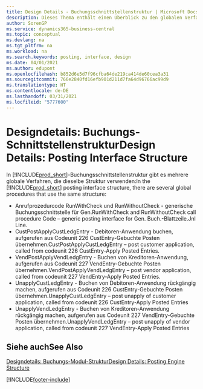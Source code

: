 ```yaml
---
title: Design Details - Buchungsschnittstellenstruktur | Microsoft Docs
description: Dieses Thema enthält einen Überblick zu den globalen Verfahren in der Buchungsschnittstellenstruktur.
author: SorenGP
ms.service: dynamics365-business-central
ms.topic: conceptual
ms.devlang: na
ms.tgt_pltfrm: na
ms.workload: na
ms.search.keywords: posting, interface, design
ms.date: 04/01/2021
ms.author: edupont
ms.openlocfilehash: b852d6e5d7f96cfba64de219ca414de60cea3a31
ms.sourcegitcommit: 766e2840fd16efb901d211d7fa64d96766ac99d9
ms.translationtype: HT
ms.contentlocale: de-DE
ms.lasthandoff: 03/31/2021
ms.locfileid: "5777600"
---
```

# <a name="design-details-posting-interface-structure"></a><span data-ttu-id="0c3aa-103">Designdetails: Buchungs-Schnittstellenstruktur</span><span class="sxs-lookup"><span data-stu-id="0c3aa-103">Design Details: Posting Interface Structure</span></span>
<span data-ttu-id="0c3aa-104">In [!INCLUDE[prod_short](includes/prod_short.md)]-Buchungsschnittstellenstruktur gibt es mehrere globale Verfahren, die dieselbe Struktur verwenden:</span><span class="sxs-lookup"><span data-stu-id="0c3aa-104">In the [!INCLUDE[prod_short](includes/prod_short.md)] posting interface structure, there are several global procedures that use the same structure:</span></span>  
  
* <span data-ttu-id="0c3aa-105">Anrufprozedurcode RunWithCheck und RunWithoutCheck - generische Buchungsschnittstelle für Gen.</span><span class="sxs-lookup"><span data-stu-id="0c3aa-105">RunWithCheck and RunWithoutCheck call procedure Code – generic posting interface for Gen.</span></span> <span data-ttu-id="0c3aa-106">Buch.-Blattzeile.</span><span class="sxs-lookup"><span data-stu-id="0c3aa-106">Jnl Line.</span></span>  
* <span data-ttu-id="0c3aa-107">CustPostApplyCustLedgEntry - Debitoren-Anwendung buchen, aufgerufen aus Codeunit 226 CustEntry-Gebuchte Posten übernehmen.</span><span class="sxs-lookup"><span data-stu-id="0c3aa-107">CustPostApplyCustLedgEntry – post customer application, called from codeunit 226 CustEntry-Apply Posted Entries.</span></span>  
* <span data-ttu-id="0c3aa-108">VendPostApplyVendLedgEntry - Buchen von Kreditoren-Anwendung, aufgerufen aus Codeunit 227 VendEntry-Gebuchte Posten übernehmen.</span><span class="sxs-lookup"><span data-stu-id="0c3aa-108">VendPostApplyVendLedgEntry – post vendor application, called from codeunit 227 VendEntry-Apply Posted Entries.</span></span>  
* <span data-ttu-id="0c3aa-109">UnapplyCustLedgEntry - Buchen von Debitoren-Anwendung rückgängig machen, aufgerufen aus Codeunit 226 CustEntry-Gebuchte Posten übernehmen.</span><span class="sxs-lookup"><span data-stu-id="0c3aa-109">UnapplyCustLedgEntry – post unapply of customer application, called from codeunit 226 CustEntry-Apply Posted Entries</span></span>  
* <span data-ttu-id="0c3aa-110">UnapplyVendLedgEntry - Buchen von Kreditoren-Anwendung rückgängig machen, aufgerufen aus Codeunit 227 VendEntry-Gebuchte Posten übernehmen.</span><span class="sxs-lookup"><span data-stu-id="0c3aa-110">UnapplyVendLedgEntry – post unapply of vendor application, called from codeunit 227 VendEntry-Apply Posted Entries</span></span>  
  
## <a name="see-also"></a><span data-ttu-id="0c3aa-111">Siehe auch</span><span class="sxs-lookup"><span data-stu-id="0c3aa-111">See Also</span></span>  
[<span data-ttu-id="0c3aa-112">Designdetails: Buchungs-Modul-Struktur</span><span class="sxs-lookup"><span data-stu-id="0c3aa-112">Design Details: Posting Engine Structure</span></span>](design-details-posting-engine-structure.md)

[!INCLUDE[footer-include](includes/footer-banner.md)]